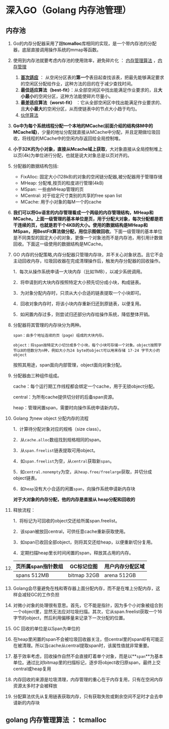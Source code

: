 # 深入GO（Golang 内存池管理）

## 内存池

1. Go的内存分配器采用了跟**tcmalloc**库相同的实现，是一个带内存池的分配器，底层直接调用操作系统的mmap等函数。

2. 使用到内存池就要考虑内存池的使用效率，避免碎片化 ： [内存管理算法](https://www.geeksforgeeks.org/operating-system-memory-management-partition-allocation-method/) ，[内存管理](https://www.geeksforgeeks.org/tag/os-memory-management/) 
   1. **[首次适应](https://baike.baidu.com/item/%E9%A6%96%E6%AC%A1%E9%80%82%E5%BA%94%E7%AE%97%E6%B3%95)** ： 从空闲分区表的**第一个**表目起查找该表，把最先能够满足要求的空闲区分配给作业，这种方法的目的在于减少查找时间。
   2. **最佳适应算法（best-fit）**：从全部空闲区中找出能满足作业要求的，且**大小最小**的空闲分区，这种方法能使碎片尽量小。
   3. **最差适应算法（worst-fit）** ：它从全部空闲区中找出能满足作业要求的、且**大小最大**的空闲分区，从而使链表中的节点大小趋于均匀。
   4. [伙伴算法](https://blog.csdn.net/orange_os/article/details/7392986) 

3. **Go中为每个系统线程分配一个本地的MCache(前面介绍的结构体M中的MCache域)**，少量的地址分配就直接从MCache中分配，并且定期做垃圾回收，将线程的MCache中的空闲内存返回给全局控制堆。

4. **小于32K的为小对象，直接从Mcache域上获取**，大对象直接从全局控制堆上以页(4k)为单位进行分配，也就是说大对象总是以页对齐的。

5. 分配器的数据结构包括:
   - FixAlloc: 固定大小(128kB)的对象的空闲链分配器,被分配器用于管理存储
   - MHeap: 分配堆,按页的粒度进行管理(4kB)
   - MSpan: 一些由MHeap管理的页
   - MCentral: 对于给定尺寸类别的共享的free  span list
   - MCache: 用于小对象的每M一个的cache

6. **我们可以将Go语言的内存管理看成一个两级的内存管理结构，MHeap和MCache。上面一级管理的基本单位是页，用于分配大对象，每次分配都是若干连续的页，也就是若干个4KB的大小。使用的数据结构是MHeap和MSpan，用BestFit算法做分配，用位示图做回收**。下面一级管理的基本单位是不同类型的固定大小的对象，更像一个对象池而不是内存池，用引用计数做回收。下面这一级使用的数据结构是MCache。

7. GO 内存的分配策略,内存分配器只管理内存块，并不关心对象状态。且它不会主动回收内存，垃圾回收器在完成清理操作后，触发内存分配器的回收操作。

   1．每次从操作系统申请一大块内存（比如1MB），以减少系统调用。    

   2．将申请到的大块内存按照特定大小预先切分成小块，构成链表。    

   3．为对象分配内存时，只须从大小合适的链表提取一个小块即可。    

   4．回收对象内存时，将该小块内存重新归还到原链表，以便复用。    

   5．如闲置内存过多，则尝试归还部分内存给操作系统，降低整体开销。

8. 分配器将其管理的内存块分为两种。


       span：由多个地址连续的页（page）组成的大块内存。
       
       object：将span按特定大小切分成多个小块，每个小块可存储一个对象。object按照字节以8的倍数分为n种，例如大小为24 byte的object可以用来存储 17-24 字节大小的object
    
     按照其用途，span面向内部管理，object面向对象分配。

9. 分配器由三种组件组成。


    cache：每个运行期工作线程都会绑定一个cache，用于无锁object分配。
    
    central：为所有cache提供切分好的后备span资源。
    
    heap：管理闲置span，需要时向操作系统申请新内存。
10. Golang 为new object 分配内存的流程

     1．计算待分配对象对应的规格（size class）。

     2．从`cache.alloc`数组找到规格相同的span。

     3．从`span.freelist`链表提取可用object。

     4．如`span.freelist`为空，从`central`获取新`span`。

     5．如`central.nonempty`为空，从`heap.free/freelarge`获取，并切分成object链表。

     6．如`heap`没有大小合适的闲置`span`，向操作系统申请新内存块

     **对于大对象的内存分配，他的内存是直接从 heap分配和回收的**

11. 释放流程：  

    1．将标记为可回收的object交还给所属span.freelist。    

    2．该span被放回central，可供任意cache重新获取使用。    

    3．如span已收回全部object，则将其交还给heap，以便重新切分复用。    

    4．定期扫描heap里长时间闲置的span，释放其占用的内存。

12. | 页所属span指针数组 | GC标记位图  | 用户内存分配区域 |
    | ------------------ | ----------- | ---------------- |
    | spans 512MB        | bitmap 32GB | arena 512GB      |

13. Golang会尽量避免在栈和寄存器上面分配内存，而不是在堆上分配内存，这样会减轻GC的工作负担

14. 对微小对象的处理很有意思。首先，它不能是指针，因为多个小对象被组合到一个object里，显然无法应对垃圾扫描。其次，它从span.freelist获取一个16字节的object，然后利用偏移量来记录下一次分配的位置。

15. GC 回收的单位是以Span为单位的

16. 在heap里闲置的span不会被垃圾回收器关注，但central里的span却有可能正在被清理。所以当cache从central提取span时，该属性值就非常重要。

17. 基于效率考虑，回收操作自然不会直接盯着单个对象，而是以**`span`**为基本单位。通过比对bitmap里的扫描标记，逐步将object收归原span，最终上交central或heap复用

18. 内存回收的来源是垃圾清理，内存管理的重心在于内存复用，只有在空闲内存资源太多时才会被释放

19. 分配算法优先从复用链表获取内存，只有获取失败或剩余空间不足时才会去申请新的内存块

##  golang 内存管理算法 ： tcmalloc

